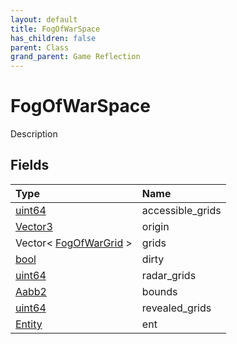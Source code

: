 ```yaml
---
layout: default
title: FogOfWarSpace
has_children: false
parent: Class
grand_parent: Game Reflection
---
```

# FogOfWarSpace
Description 

## Fields

| Type | Name |
|:-------------|:--------------|
| [uint64](/docs/game-reflection/components/uint64) | accessible_grids |
| [Vector3](/docs/game-reflection/classes/vector3) | origin |
| Vector< [FogOfWarGrid](/docs/game-reflection/classes/fog_of_war_grid) > | grids |
| [bool](/docs/game-reflection/components/bool) | dirty |
| [uint64](/docs/game-reflection/components/uint64) | radar_grids |
| [Aabb2](/docs/game-reflection/components/aabb2) | bounds |
| [uint64](/docs/game-reflection/components/uint64) | revealed_grids |
| [Entity](/docs/game-reflection/classes/entity) | ent |


